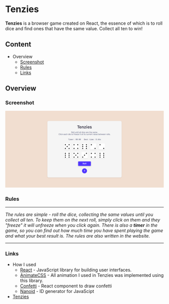 Tenzies 
===========
__Tenzies__ is a browser game created on React, the essence of which is to roll dice and find ones that have the same value. Collect all ten to win!

Content
-----------
- Overview
	- [Screenshot](https://github.com/1KiritoS1/tenzies/#screenshot)
	- [Rules](https://github.com/1KiritoS1/tenzies/#rules)
	- [Links](https://github.com/1KiritoS1/tenzies/#links)

Overview
-----------
### Screenshot 
[![Tenzies](https://github.com/1KiritoS1/tenzies/blob/master/src/screenshots/tenzies.png "Tenzies")](https://1kiritos1.github.io/tenzies/) 

### Rules
____
*The rules are simple - roll the dice, collecting the same values until you collect all ten. 
To keep them on the next roll, simply click on them and they "freeze" it will unfreeze when you click again. 
There is also a __timer__ in the game, so you can find out how much time you have spent playing the game and
what your best result is. The rules are also written in the website.*
____

### Links 
- How I used
	- [React](https://reactjs.org/) - JavaScript library for building user interfaces.
	- [AnimateCSS](https://animate.style/) - All animation I used in Tenzies was implemented using this library. 
	- [Confetti](https://github.com/alampros/react-confetti) - React component to draw confetti
	- [Nanoid](https://github.com/ai/nanoid#react) - ID generator for JavaScipt
- [Tenzies](https://1kiritos1.github.io/tenzies/)

